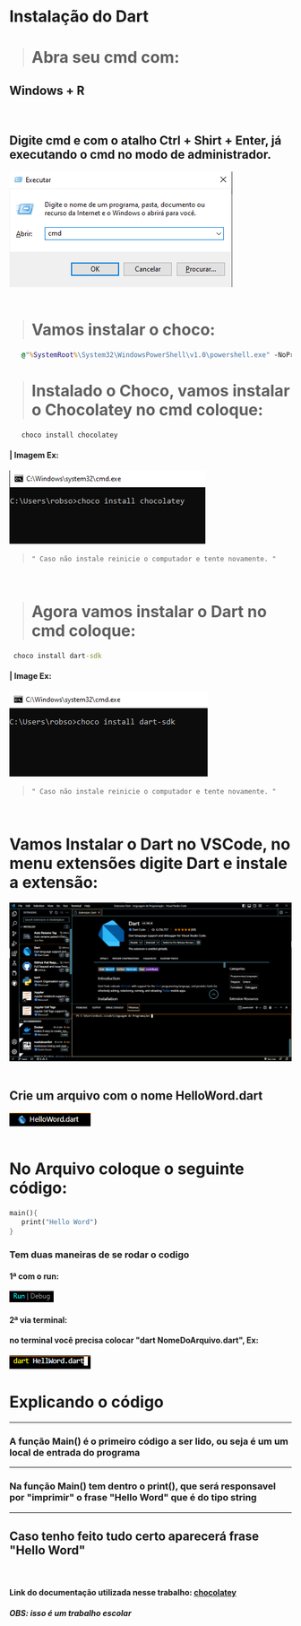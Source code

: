 # Instalação do Dart

> # Abra seu cmd com:

## Windows + R
<html>
   <br>
</html>

## Digite cmd e com o atalho Ctrl + Shirt + Enter, já executando o cmd no modo de administrador.

<html>
   <img src='./image/CMD.png'>
</html>

<html>
   <br>
   <br>
</html>

> # Vamos instalar o choco:
```cmd
   @"%SystemRoot%\System32\WindowsPowerShell\v1.0\powershell.exe" -NoProfile -InputFormat None -ExecutionPolicy Bypass -Command "[System.Net.ServicePointManager]::SecurityProtocol = 3072; iex ((New-Object System.Net.WebClient).DownloadString('https://community.chocolatey.org/install.ps1'))" && SET "PATH=%PATH%;%ALLUSERSPROFILE%\chocolatey\bin"
```

> # Instalado o Choco, vamos instalar o Chocolatey no cmd coloque:

```cmd
   choco install chocolatey 
```

#### | Imagem Ex:

<html>
   <img src='./image/Choco.png'>
   <br>
</html>

> ``
 " Caso não instale reinicie o computador e tente novamente. " 
 ``

<html>
   <br>
</html>

> # Agora vamos instalar o Dart no cmd coloque:

```cmd
 choco install dart-sdk 
 ```

#### | Image Ex:

<html>
   <img src='./image/Dart.png'>
   <br>
</html>


> `` " Caso não instale reinicie o computador e tente novamente. " ``

<html>
   <br>
</html>

# Vamos Instalar o Dart no VSCode, no menu extensões digite Dart e instale a extensão:

<html>
   <img src="./image/Extenções.png">
   <br>
   <br>
</html>

## Crie um arquivo com o nome HelloWord.dart

<html>
   <img src="./image/Ex.Arquivo.png">
   <br>
   <br>
</html>

# No Arquivo coloque o seguinte código:
```dart
main(){
   print("Hello Word")
}
```

### Tem duas maneiras de se rodar o codigo 
#### 1ª com o run:
<html>
   <img src="./image/Run.png">
</html>

#### 2ª via terminal:
#### no terminal você precisa colocar "dart NomeDoArquivo.dart", Ex:
<html>
   <img src="./image/Terminal .png">
</html>

# Explicando o código

---
### A função Main() é o primeiro código a ser lido, ou seja é um um local de entrada do programa
---
### Na função Main() tem dentro o print(), que será responsavel por "imprimir" o frase "Hello Word" que é do tipo string
---
## Caso tenho feito tudo certo aparecerá  frase "Hello Word"

<html>
   <br>
</html>

#### Link do documentação utilizada nesse trabalho: <a taget="_blank" href="https://docs.chocolatey.org/en-us/choco/setup#more-install-options">chocolatey</a>
##### OBS: isso é um trabalho escolar